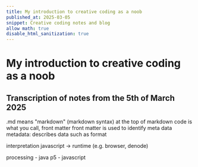 ```yaml
---
title: My introduction to creative coding as a noob
published_at: 2025-03-05
snippet: Creative coding notes and blog
allow math: true
disable_html_sanitization: true 
---
```


# My introduction to creative coding as a noob

## Transcription of notes from the 5th of March 2025 

.md means "markdown" (markdown syntax)
at the top of markdown code is what you call, front matter 
front matter is used to identify meta data 
metadata: describes data such as format




interpretation javascript -> runtime (e.g. browser, denode) 

processing - java
p5 - javascript

